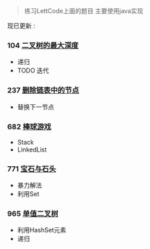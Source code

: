 
>练习LettCode上面的题目 主要使用java实现

现已更新 : 

### 104 [二叉树的最大深度](https://github.com/fantasygg/LettCode-Practice/blob/master/src/main/java/lettcode/maximum_depth_of_binaryTree/Solution.java)

- 递归
- TODO 迭代
 
### 237 [删除链表中的节点](https://github.com/fantasygg/LettCode-Practice/blob/master/src/main/java/lettcode/delete_node_in_a_linkedList/Solution.java)
 
- 替换下一节点

### 682 [棒球游戏](https://github.com/fantasygg/LettCode-Practice/blob/master/src/main/java/lettcode/baseball_game/Solution.java)

- Stack
- LinkedList

### 771 [宝石与石头](https://github.com/fantasygg/LettCode-Practice/blob/master/src/main/java/lettcode/jewels_and_stones/Solution.java)         

- 暴力解法
- 利用Set

### 965 [单值二叉树](https://github.com/fantasygg/LettCode-Practice/blob/master/src/main/java/lettcode/univalued_binary_tree/Solution.java)

- 利用HashSet元素
- 递归